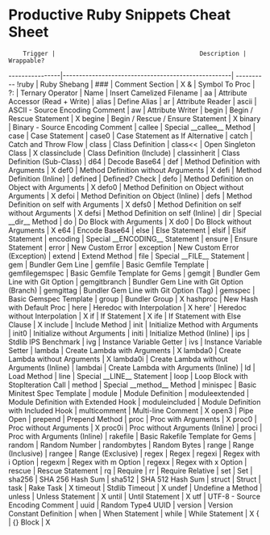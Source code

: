 # Productive Ruby Snippets Cheat Sheet

        Trigger |                                        Description | Wrappable?
----------------|----------------------------------------------------| ----------
          !ruby |                                       Ruby Shebang |
            ### |                                    Comment Section | X
              & |                                     Symbol To Proc |
             ?: |                                   Ternary Operator |
           Name |                          Insert Camelized Filename |
             aa |                  Attribute Accessor (Read + Write) |
          alias |                                       Define Alias |
             ar |                                   Attribute Reader |
          ascii |                    ASCII - Source Encoding Comment |
             aw |                                   Attribute Writer |
          begin |                           Begin / Rescue Statement | X
         begine |                  Begin / Rescue / Ensure Statement | X
         binary |                   Binary - Source Encoding Comment |
         callee |                      Special \_\_callee\_\_ Method |
           case |                                     Case Statement |
          case0 |                   Case Statement as If Alternative |
          catch |                               Catch and Throw Flow |
          class |                                   Class Definition |
        class<< |                               Open Singleton Class | X
   classinclude |                         Class Definition (Include) |
   classinherit |                       Class Definition (Sub-Class) |
            d64 |                                      Decode Base64 |
            def |                   Method Definition with Arguments | X
           def0 |                Method Definition without Arguments | X
           defi |                         Method Definition (Inline) |
        defined |                                     Defined? Check |
           defo |         Method Definition on Object with Arguments | X
          defo0 |      Method Definition on Object without Arguments | X
          defoi |               Method Definition on Object (Inline) |
           defs |           Method Definition on self with Arguments | X
          defs0 |        Method Definition on self without Arguments | X
          defsi |                 Method Definition on self (Inline) |
            dir |                         Special \_\_dir\_\_ Method |
             do |                            Do Block with Arguments | X
            do0 |                         Do Block without Arguments | X
            e64 |                                      Encode Base64 |
           else |                                     Else Statement |
          elsif |                                    Elsif Statement |
       encoding |                 Special \_\_ENCODING\_\_ Statement |
         ensure |                                   Ensure Statement |
          error |                                   New Custom Error |
      exception |                       New Custom Error (Exception) |
         extend |                                      Extend Method |
           file |                     Special \_\_FILE\_\_ Statement |
            gem |                                   Bundler Gem Line |
        gemfile |                             Basic Gemfile Template |
 gemfilegemspec |                    Basic Gemfile Template for Gems |
         gemgit |                   Bundler Gem Line with Git Option |
   gemgitbranch |          Bundler Gem Line with Git Option (Branch) |
      gemgittag |             Bundler Gem Line with Git Option (Tag) |
        gemspec |                             Basic Gemspec Template |
          group |                                      Bundler Group | X
       hashproc |                         New Hash with Default Proc |
           here |                         Heredoc with Interpolation | X
          here' |                      Heredoc without Interpolation | X
             if |                                       If Statement | X
            ife |                      If Statement with Else Clause | X
        include |                                     Include Method |
           init |                   Initialize Method with Arguments |
          init0 |                       Initialize without Arguments |
          initi |                         Initialize Method (Inline) |
            ips |                               Stdlib IPS Benchmark |
            ivg |                           Instance Variable Getter |
            ivs |                           Instance Variable Setter |
         lambda |                       Create Lambda with Arguments | X
        lambda0 |                    Create Lambda without Arguments | X
       lambda0i |           Create Lambda without Arguments (Inline) |
        lambdai |              Create Lambda with Arguments (Inline) |
             ld |                                        Load Method |
           line |                     Special \_\_LINE\_\_ Statement |
           loop |                 Loop Block with StopIteration Call |
         method |                      Special \_\_method\_\_ Method |
       minispec |                       Basic Minitest Spec Template |
         module |                                  Module Definition |
 moduleextended |               Module Definition with Extended Hook |
 moduleincluded |               Module Definition with Included Hook |
   multicomment |                                 Multi-line Comment | X
          open3 |                                          Pipe Open |
        prepend |                                     Prepend Method |
           proc |                                Proc with Arguments | X
          proc0 |                             Proc without Arguments | X
         proc0i |                    Proc without Arguments (Inline) |
          proci |                       Proc with Arguments (Inline) |
       rakefile |                   Basic Rakefile Template for Gems |
         random |                                      Random Number |
    randombytes |                                       Random Bytes |
          range |                                  Range (Inclusive) |
         rangee |                                  Range (Exclusive) |
          regex |                                              Regex |
         regexi |                                Regex with i Option |
         regexm |                                Regex with m Option |
         regexx |                                Regex with x Option |
         rescue |                                   Rescue Statement |
             rq |                                            Require |
             rr |                                   Require Relative |
            set |                                                Set |
         sha256 |                                   SHA 256 Hash Sum |
         sha512 |                                   SHA 512 Hash Sum |
         struct |                                             Struct |
           task |                                          Rake Task | X
        timeout |                                     Stdlib Timeout | X
          undef |                                  Undefine a Method |
         unless |                                   Unless Statement | X
          until |                                    Until Statement | X
            utf |                    UTF-8 - Source Encoding Comment |
           uuid |                                  Random Type4 UUID |
        version |                        Version Constant Definition |
           when |                                     When Statement |
          while |                                    While Statement | X
              { |                                           {} Block | X
